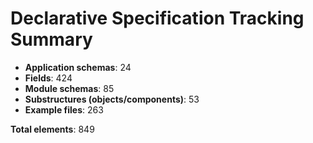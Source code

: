 # Declarative Specification Tracking Summary

- **Application schemas**: 24
- **Fields**: 424
- **Module schemas**: 85
- **Substructures (objects/components)**: 53
- **Example files**: 263

**Total elements**: 849
